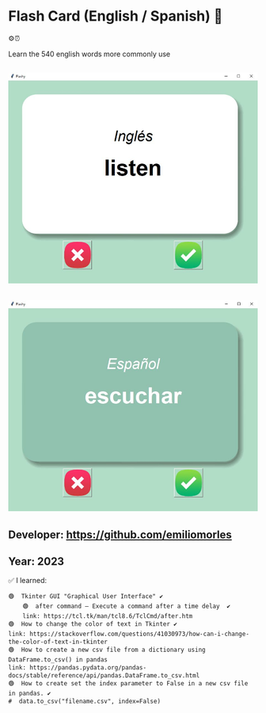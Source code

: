 # Flash Card (English / Spanish) 👀
⚙⏰

Learn the 540 english words more commonly use

## ![Sample Image](https://github.com/emiliomorles/Flash_Card_English_Spanish/blob/master/extra/sample_img01.JPG) 
## ![Sample Image](https://github.com/emiliomorles/Flash_Card_English_Spanish/blob/master/extra/sample_img02.JPG) 

## Developer: https://github.com/emiliomorles

## Year: 2023

✅ I learned:

    🟢  Tkinter GUI "Graphical User Interface" ✔️
        🟢  after command — Execute a command after a time delay  ✔️
        link: https://tcl.tk/man/tcl8.6/TclCmd/after.htm
    🟢  How to change the color of text in Tkinter ✔️
    link: https://stackoverflow.com/questions/41030973/how-can-i-change-the-color-of-text-in-tkinter
    🟢  How to create a new csv file from a dictionary using DataFrame.to_csv() in pandas 
    link: https://pandas.pydata.org/pandas-docs/stable/reference/api/pandas.DataFrame.to_csv.html
    🟢  How to create set the index parameter to False in a new csv file in pandas. ✔️
    #  data.to_csv("filename.csv", index=False)  
